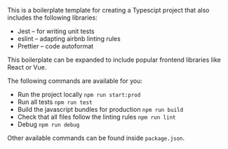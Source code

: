 This is a boilerplate template for creating a Typescipt project that also includes the following libraries:
-  Jest – for writing unit tests 
-  eslint – adapting airbnb linting rules
-  Prettier – code autoformat

This boilerplate can be expanded to include popular frontend libraries like React or Vue.

The following commands are available for you:

-  Run the project locally `npm run start:prod`
-  Run all tests `npm run test`
-  Build the javascript bundles for production `npm run build`
-  Check that all files follow the linting rules `npm run lint`
-  Debug `npm run debug`

Other available commands can be found inside `package.json`. 
